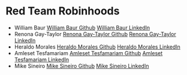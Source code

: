 # Red Team Robinhoods
- William Baur [William Baur Github]() [William Baur LinkedIn]()
- Renona Gay-Taylor [Renona Gay-Taylor Github]() [Renona Gay-Taylor LinkedIn]()
- Heraldo Morales [Heraldo Morales Github]() [Heraldo Morales LinkedIn]()
- Amleset Tesfamariam [Amleset Tesfamariam Github]() [Amleset Tesfamariam LinkedIn]()
- Mike Sineiro [Mike Sineiro Github](https://github.com/KrustyKode) [Mike Sineiro LinkedIn](https://www.linkedin.com/in/michael-sineiro-4784b517b/)
